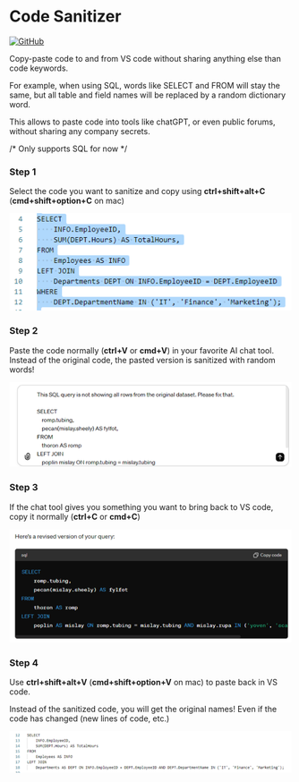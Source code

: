 # Code Sanitizer

[![GitHub](https://img.shields.io/badge/-GitHub-181717?style=for-the-badge&logo=github&logoColor=white)](https://github.com/hugolatendresse/code-sanitizer-vs-code-extension)

Copy-paste code to and from VS code without sharing anything else than code keywords.

For example, when using SQL, words like SELECT and FROM will stay the same, but all table and field names will be replaced by a random dictionary word.

This allows to paste code into tools like chatGPT, or even public forums, without sharing any company secrets.

/* Only supports SQL for now */


### Step 1
Select the code you want to sanitize and copy using **ctrl+shift+alt+C** (**cmd+shift+option+C** on mac)

![VS Code Screenshot Before](./images/step_1.png)

### Step 2
Paste the code normally (**ctrl+V** or **cmd+V**) in your favorite AI chat tool. 
Instead of the original code, the pasted version is sanitized with random words!

![Prompting LLM](./images/step_2.png)

### Step 3
If the chat tool gives you something you want to bring back to VS code, copy it normally (**ctrl+C** or **cmd+C**) 

![Pasting from LLM](./images/step_3.png)

### Step 4
Use **ctrl+shift+alt+V** (**cmd+shift+option+V** on mac) to paste back in VS code.

Instead of the sanitized code, you will get the original names! 
Even if the code has changed (new lines of code, etc.)

![VS Code Screenshot After](./images/step_4.png)

